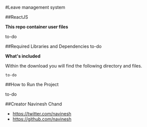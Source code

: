 #Leave management system

##ReactJS

**This repo container user files**

to-do

##Required Libraries and Dependencies
to-do

**What's included**

Within the download you will find the following directory and files.

```
to-do
```

##How to Run the Project

to-do

##Creator
Navinesh Chand
* https://twitter.com/navinesh
* https://github.com/navinesh

